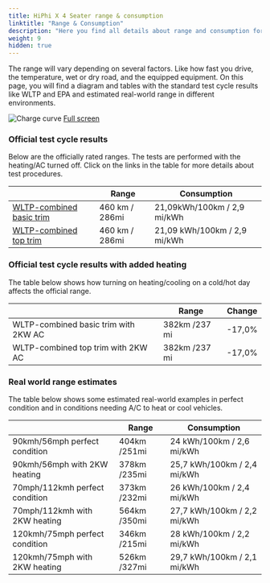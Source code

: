 ```yaml
---
title: HiPhi X 4 Seater range & consumption
linktitle: "Range & Consumption"
description: "Here you find all details about range and consumption for HiPhi X 4 Seater."
weight: 9
hidden: true
---
```

<!-- markdownlint-disable MD033 -->
<object class="img-fluid" type="image/svg+xml" data="../modelnavigation.svg"></object>

The range will vary depending on several factors. Like how fast you drive, the temperature, wet or dry road, and the equipped equipment. On this page, you will find a diagram and tables with the standard test cycle results like WLTP and EPA and estimated real-world range in different environments. 

<img class="img-fluid" alt="Charge curve" src="../range.svg"/>
<a href="../range.svg">Full screen</a>

### Official test cycle results

Below are the officially rated ranges. The tests are performed with the heating/AC turned off. Click on the links in the table for more details about test procedures. 

<table class="table">
<thead>
<tr><th></th><th>  Range </th><th>Consumption </th></tr>
<tbody>
<tr><td><a href="../../../../../guides/understandingrange/wltp/">WLTP-combined basic trim</a></td><td> 460 km / 286mi </td><td>21,09kWh/100km / 2,9 mi/kWh </td></tr> 
<tr><td><a href="../../../../../guides/understandingrange/wltp/">WLTP-combined top trim</a></td><td> 460 km / 286mi </td><td> 21,09 kWh/100km / 2,9 mi/kWh </td></tr>  
</tbody></table>

### Official test cycle results with added heating

The table below shows how turning on heating/cooling on a cold/hot day affects the official range. 

<table class="table">
<thead>
<tr><th></th><th>  Range </th><th>Change </th></tr>
<tbody>
<tr><td> WLTP-combined basic trim with 2KW AC </td><td> 382km /237 mi </td><td> -17,0%</td></tr>
<tr><td>  WLTP-combined top trim with 2KW AC </td><td> 382km /237 mi </td><td>-17,0%</td></tr>
</tbody></table>

### Real world range estimates

The table below shows some estimated real-world examples in perfect condition and in conditions needing A/C to heat or cool vehicles. 

<table class="table">
<thead>
<tr><th></th><th>  Range </th><th>Consumption </th></tr>
<tbody>
<tr><td> 90kmh/56mph perfect condition </td><td> 404km /251mi</td><td> 24 kWh/100km / 2,6 mi/kWh </td></tr>
<tr><td> 90kmh/56mph with 2KW heating </td><td> 378km /235mi</td><td> 25,7 kWh/100km / 2,4 mi/kWh </td></tr
<tr><td> 70mph/112kmh perfect condition </td><td> 373km /232mi</td><td> 26 kWh/100km / 2,4 mi/kWh</td></tr>
<tr><td> 70mph/112kmh with 2KW heating </td><td> 564km /350mi</td><td> 27,7 kWh/100km / 2,2 mi/kWh  </td></tr
<tr><td> 120kmh/75mph perfect condition </td><td> 346km /215mi</td><td> 28 kWh/100km / 2,2 mi/kWh </td></tr>
<tr><td> 120kmh/75mph with 2KW heating </td><td> 526km /327mi</td><td> 29,7 kWh/100km / 2,1 mi/kWh </td></tr
</tbody></table>
